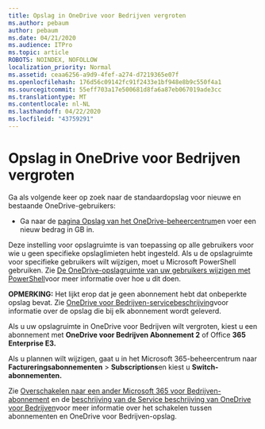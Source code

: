 ```yaml
---
title: Opslag in OneDrive voor Bedrijven vergroten
ms.author: pebaum
author: pebaum
ms.date: 04/21/2020
ms.audience: ITPro
ms.topic: article
ROBOTS: NOINDEX, NOFOLLOW
localization_priority: Normal
ms.assetid: ceaa6256-a9d9-4fef-a274-d7219365e07f
ms.openlocfilehash: 176d56c09142fc91f2433e1bf948e8b9c550f4a1
ms.sourcegitcommit: 55eff703a17e500681d8fa6a87eb067019ade3cc
ms.translationtype: MT
ms.contentlocale: nl-NL
ms.lasthandoff: 04/22/2020
ms.locfileid: "43759291"
---
```

# <a name="how-to-increase-storage-in-onedrive-for-business"></a>Opslag in OneDrive voor Bedrijven vergroten

Ga als volgende keer op zoek naar de standaardopslag voor nieuwe en bestaande OneDrive-gebruikers:
  
- Ga naar de [pagina Opslag van het OneDrive-beheercentrum](https://admin.onedrive.com/?v=StorageSettings)en voer een nieuw bedrag in GB in.
    
Deze instelling voor opslagruimte is van toepassing op alle gebruikers voor wie u geen specifieke opslaglimieten hebt ingesteld. Als u de opslagruimte voor specifieke gebruikers wilt wijzigen, moet u Microsoft PowerShell gebruiken. Zie [De OneDrive-opslagruimte van uw gebruikers wijzigen met PowerShell](https://go.microsoft.com/fwlink/?linkid=866402)voor meer informatie over hoe u dit doen. 
  
 **OPMERKING:** Het lijkt erop dat je geen abonnement hebt dat onbeperkte opslag bevat. Zie [OneDrive voor Bedrijven-servicebeschrijving](https://go.microsoft.com/fwlink/p/?LinkID=826071)voor informatie over de opslag die bij elk abonnement wordt geleverd.
  
Als u uw opslagruimte in OneDrive voor Bedrijven wilt vergroten, kiest u een abonnement met **OneDrive voor Bedrijven Abonnement 2** of Office **365 Enterprise E3.** 
  
Als u plannen wilt wijzigen, gaat u in het Microsoft 365-beheercentrum naar **Factureringsabonnementen** \> **Subscriptions**en kiest u **Switch-abonnementen.**
  
Zie [Overschakelen naar een ander Microsoft 365 voor Bedrijven-abonnement](https://go.microsoft.com/fwlink/?LinkId=2031117) en de [beschrijving van de Service beschrijving van OneDrive voor Bedrijven](https://go.microsoft.com/fwlink/?LinkId-2031122)voor meer informatie over het schakelen tussen abonnementen en OneDrive voor Bedrijven-opslag.
  

